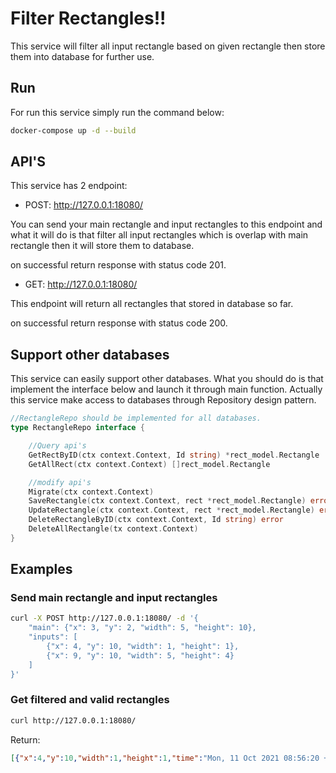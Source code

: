 

# Filter Rectangles!!
This service will filter all input rectangle based on given rectangle then store them into database for further use.


## Run

For run this service simply run the command below:

```bash
docker-compose up -d --build
```

## API'S

This service has 2 endpoint:

- POST: http://127.0.0.1:18080/

You can send your main rectangle and input rectangles to this endpoint and what it will do is 
that filter all input rectangles which is overlap with main rectangle then it will store them to database.

on successful return response with status code 201.

- GET: http://127.0.0.1:18080/

This endpoint will return all rectangles that stored in database so far.

on successful return response with status code 200.

## Support other databases

This service can easily support other databases. What you should do is that
implement the interface below and launch it through main function. Actually this
service make access to databases through Repository design pattern.

```go
//RectangleRepo should be implemented for all databases.
type RectangleRepo interface {

	//Query api's
	GetRectByID(ctx context.Context, Id string) *rect_model.Rectangle
	GetAllRect(ctx context.Context) []rect_model.Rectangle

	//modify api's
	Migrate(ctx context.Context)
	SaveRectangle(ctx context.Context, rect *rect_model.Rectangle) error
	UpdateRectangle(ctx context.Context, rect *rect_model.Rectangle) error
	DeleteRectangleByID(ctx context.Context, Id string) error
	DeleteAllRectangle(tx context.Context)
}
```

## Examples

### Send main rectangle and input rectangles

```bash
curl -X POST http://127.0.0.1:18080/ -d '{
    "main": {"x": 3, "y": 2, "width": 5, "height": 10},
    "inputs": [
        {"x": 4, "y": 10, "width": 1, "height": 1},
        {"x": 9, "y": 10, "width": 5, "height": 4}
    ]
}'  
```

### Get filtered and valid rectangles

```bash
curl http://127.0.0.1:18080/
```

Return:

```json
[{"x":4,"y":10,"width":1,"height":1,"time":"Mon, 11 Oct 2021 08:56:20 +0000"}]
```